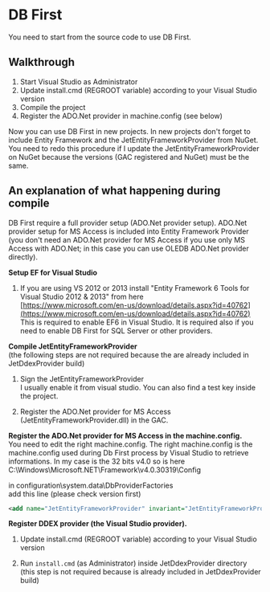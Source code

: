 # DB First

You need to start from the source code to use DB First.

## Walkthrough

1. Start Visual Studio as Administrator  
2. Update install.cmd (REGROOT variable) according to your Visual Studio version  
3. Compile the project
4. Register the ADO.Net provider in machine.config (see below)

Now you can use DB First in new projects. In new projects don't forget to include Entity Framework and the JetEntityFrameworkProvider from NuGet.   
You need to redo this procedure if I update the JetEntityFrameworkProvider on NuGet because the versions (GAC registered and NuGet) must be the same.  


## An explanation of what happening during compile

DB First require a full provider setup (ADO.Net provider setup).
ADO.Net provider setup for MS Access is included into Entity Framework Provider (you don't need an ADO.Net provider for MS Access if you use only MS Access with ADO.Net; in this case you can use OLEDB ADO.Net provider directly).  
  
**Setup EF for Visual Studio**   
1. If you are using VS 2012 or 2013 install "Entity Framework 6 Tools for Visual Studio 2012 & 2013" from here  
[https://www.microsoft.com/en-us/download/details.aspx?id=40762](https://www.microsoft.com/en-us/download/details.aspx?id=40762)  
This is required to enable EF6 in Visual Studio. It is required also if you need to enable DB First for SQL Server or other providers.
  
**Compile JetEntityFrameworkProvider**    
(the following steps are not required because the are already included in JetDdexProvider build)

1. Sign the JetEntityFrameworkProvider  
I usually enable it from visual studio. You can also find a test key inside the project.  
  
2. Register the ADO.Net provider for MS Access (JetEntityFrameworkProvider.dll) in the GAC.


**Register the ADO.Net provider for MS Access in the machine.config.**  
You need to edit the right machine.config. The right machine.config is the machine.config used during Db First process by Visual Studio to retrieve informations. In my case is the 32 bits v4.0 so is here  
C:\Windows\Microsoft.NET\Framework\v4.0.30319\Config  
  
in configuration\system.data\DbProviderFactories  
add this line (please check version first)  
  
```xml
<add name="JetEntityFrameworkProvider" invariant="JetEntityFrameworkProvider" description="JetEntityFrameworkProvider" type="JetEntityFrameworkProvider.JetProviderFactory, JetEntityFrameworkProvider, Version=6.0.0.0, Culture=neutral, PublicKeyToken=756cf6beb8fe7b41" />
```

**Register DDEX provider (the Visual Studio provider).**   

1. Update install.cmd (REGROOT variable) according to your Visual Studio version  

2. Run ```install.cmd``` (as Administrator) inside JetDdexProvider directory (this step is not required because is already included in JetDdexProvider build)  
  


